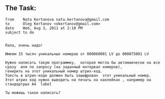 ## The Task:
    from    Nata Kertanova nata.kertanova@gmail.com
    to      Oleg Kertanov <okertanov@gmail.com>
    date    Wed, Aug 3, 2011 at 2:10 PM
    subject to do


    Папа, очень надо!

    Имеем 15 тысяч уникальных номеров от 000060001 LV до 000075001 LV

    Нужно написать такую программку,  которая могла бы автомаически на все сразу  или по запросу (на заданный интервал номеров),
    генирить на этот уникальный номер штрих-код.
    Tоесть в штрих-коде должен быть зашифрован  этот уникальный номер.
    Этот штрих код нужно выводить на печать на наклейках , например на стандартрых A4  label

    Ты можешь такое написать?

